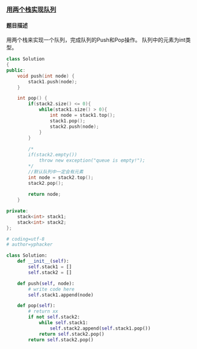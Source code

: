 ### 	[用两个栈实现队列](https://www.nowcoder.com/practice/54275ddae22f475981afa2244dd448c6?tpId=13&tqId=11158&tPage=1&rp=1&ru=/ta/coding-interviews&qru=/ta/coding-interviews/question-ranking)
#### 题目描述
用两个栈来实现一个队列，完成队列的Push和Pop操作。 队列中的元素为int类型。
```c++
class Solution
{
public:
    void push(int node) {
        stack1.push(node);
    }

    int pop() {
        if(stack2.size() <= 0){
            while(stack1.size() > 0){
                int node = stack1.top();
                stack1.pop();
                stack2.push(node);
            }
        }
        
        /*
        if(stack2.empty())
        	throw new exception("queue is empty!");
        */
        //默认队列中一定会有元素
        int node = stack2.top();
        stack2.pop();
        
        return node;
    }

private:
    stack<int> stack1;
    stack<int> stack2;
};
```

```python
# coding=utf-8
# author=yphacker

class Solution:
    def __init__(self):
        self.stack1 = []
        self.stack2 = []

    def push(self, node):
        # write code here
        self.stack1.append(node)

    def pop(self):
        # return xx
        if not self.stack2:
            while self.stack1:
                self.stack2.append(self.stack1.pop())
            return self.stack2.pop()
        return self.stack2.pop()
```